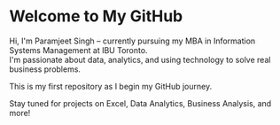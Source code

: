 # Welcome to My GitHub

Hi, I'm Paramjeet Singh – currently pursuing my MBA in Information Systems Management at IBU Toronto.  
I'm passionate about data, analytics, and using technology to solve real business problems.

This is my first repository as I begin my GitHub journey.

Stay tuned for projects on Excel, Data Analytics, Business Analysis, and more!
